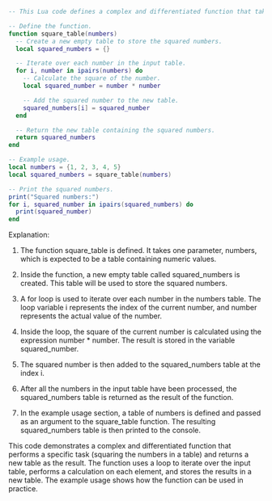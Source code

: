 ```lua
-- This Lua code defines a complex and differentiated function that takes a table of numbers as input and returns a new table containing the squares of each number in the input table.

-- Define the function.
function square_table(numbers)
  -- Create a new empty table to store the squared numbers.
  local squared_numbers = {}

  -- Iterate over each number in the input table.
  for i, number in ipairs(numbers) do
    -- Calculate the square of the number.
    local squared_number = number * number

    -- Add the squared number to the new table.
    squared_numbers[i] = squared_number
  end

  -- Return the new table containing the squared numbers.
  return squared_numbers
end

-- Example usage.
local numbers = {1, 2, 3, 4, 5}
local squared_numbers = square_table(numbers)

-- Print the squared numbers.
print("Squared numbers:")
for i, squared_number in ipairs(squared_numbers) do
  print(squared_number)
end

```

Explanation:

1. The function square_table is defined. It takes one parameter, numbers, which is expected to be a table containing numeric values.

2. Inside the function, a new empty table called squared_numbers is created. This table will be used to store the squared numbers.

3. A for loop is used to iterate over each number in the numbers table. The loop variable i represents the index of the current number, and number represents the actual value of the number.

4. Inside the loop, the square of the current number is calculated using the expression number * number. The result is stored in the variable squared_number.

5. The squared number is then added to the squared_numbers table at the index i.

6. After all the numbers in the input table have been processed, the squared_numbers table is returned as the result of the function.

7. In the example usage section, a table of numbers is defined and passed as an argument to the square_table function. The resulting squared_numbers table is then printed to the console.

This code demonstrates a complex and differentiated function that performs a specific task (squaring the numbers in a table) and returns a new table as the result. The function uses a loop to iterate over the input table, performs a calculation on each element, and stores the results in a new table. The example usage shows how the function can be used in practice.